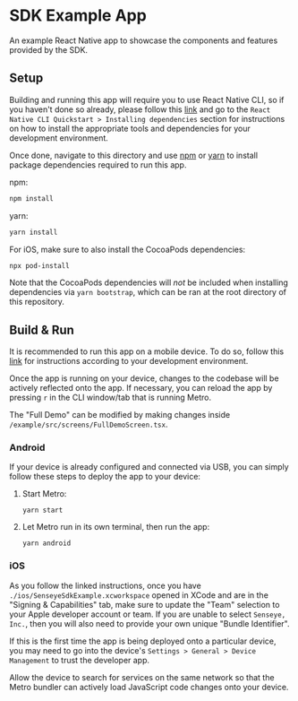 # SDK Example App

An example React Native app to showcase the components and features provided by the SDK.

## Setup

Building and running this app will require you to use React Native CLI, so if you haven't done so already, please follow this [link](https://reactnative.dev/docs/environment-setup) and go to the `React Native CLI Quickstart > Installing dependencies` section for instructions on how to install the appropriate tools and dependencies for your development environment.

Once done, navigate to this directory and use [npm](https://www.npmjs.com/) or [yarn](https://yarnpkg.com/) to install package dependencies required to run this app.

npm:

```sh
npm install
```

yarn:

```sh
yarn install
```

For iOS, make sure to also install the CocoaPods dependencies:
```sh
npx pod-install
```

Note that the CocoaPods dependencies will _not_ be included when installing dependencies via `yarn bootstrap`, which can be ran at the root directory of this repository.

## Build & Run

It is recommended to run this app on a mobile device. To do so, follow this [link](https://reactnative.dev/docs/running-on-device) for instructions according to your development environment.

Once the app is running on your device, changes to the codebase will be actively reflected onto the app. If necessary, you can reload the app by pressing `r` in the CLI window/tab that is running Metro.

The "Full Demo" can be modified by making changes inside `/example/src/screens/FullDemoScreen.tsx`.

### Android
If your device is already configured and connected via USB, you can simply follow these steps to deploy the app to your device:

1. Start Metro:
    ```
    yarn start
    ```
2. Let Metro run in its own terminal, then run the app:
    ```
    yarn android
    ```

### iOS
As you follow the linked instructions, once you have `./ios/SenseyeSdkExample.xcworkspace` opened in XCode and are in the "Signing & Capabilities" tab, make sure to update the "Team" selection to your Apple developer account or team. If you are unable to select `Senseye, Inc.`, then you will also need to provide your own unique "Bundle Identifier".

If this is the first time the app is being deployed onto a particular device, you may need to go into the device's `Settings > General > Device Management` to trust the developer app.

Allow the device to search for services on the same network so that the Metro bundler can actively load JavaScript code changes onto your device.
